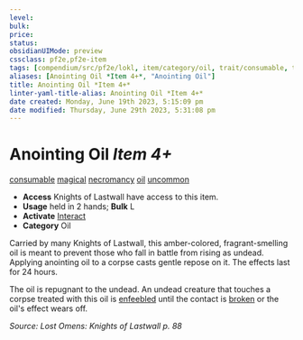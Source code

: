 ```yaml
---
level:
bulk:
price:
status:
obsidianUIMode: preview
cssclass: pf2e,pf2e-item
tags: [compendium/src/pf2e/lokl, item/category/oil, trait/consumable, trait/magical, trait/necromancy, trait/oil, trait/uncommon]
aliases: [Anointing Oil *Item 4+*, "Anointing Oil"]
title: Anointing Oil *Item 4+*
linter-yaml-title-alias: Anointing Oil *Item 4+*
date created: Monday, June 19th 2023, 5:15:09 pm
date modified: Thursday, June 29th 2023, 5:31:08 pm
---
```


# Anointing Oil *Item 4+*

[consumable](rules/traits/consumable.md) [magical](rules/traits/magical.md) [necromancy](rules/traits/necromancy.md) [oil](rules/traits/oil.md) [uncommon](rules/traits/uncommon.md)  

- **Access** Knights of Lastwall have access to this item.
- **Usage** held in 2 hands; **Bulk** L
- **Activate** [Interact](rules/actions/interact.md)
- **Category** Oil

Carried by many Knights of Lastwall, this amber-colored, fragrant-smelling oil is meant to prevent those who fall in battle from rising as undead. Applying anointing oil to a corpse casts gentle repose on it. The effects last for 24 hours.

The oil is repugnant to the undead. An undead creature that touches a corpse treated with this oil is [enfeebled](rules/conditions.md#Enfeebled) until the contact is [broken](rules/conditions.md#Broken) or the oil's effect wears off.

*Source: Lost Omens: Knights of Lastwall p. 88*
